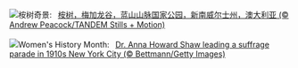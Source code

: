 ![](https://www.bing.com/th?id=OHR.EucalyptusForest_ZH-CN3052498076_UHD.jpg&w=1000)桉树奇景:&nbsp;&ensp;[桉树，梅加龙谷，蓝山山脉国家公园，新南威尔士州，澳大利亚 (© Andrew Peacock/TANDEM Stills + Motion)](https://www.bing.com/th?id=OHR.EucalyptusForest_ZH-CN3052498076_UHD.jpg)
<br><br/>
![](https://www.bing.com/th?id=OHR.SuffragetteCity_EN-US2883743791_UHD.jpg&w=1000)Women's History Month:&nbsp;&ensp;[Dr. Anna Howard Shaw leading a suffrage parade in 1910s New York City (© Bettmann/Getty Images)](https://www.bing.com/th?id=OHR.SuffragetteCity_EN-US2883743791_UHD.jpg)
<br><br/>
